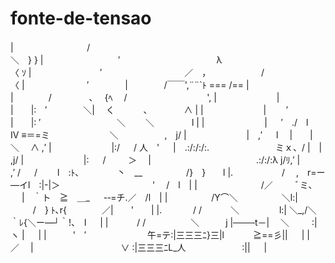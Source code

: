 # fonte-de-tensao

|　　　 　 　 　 　 /　　　　　　　　　　　　　　　　　　　　　　　　　 ＼　} }
|　　　　　　　 　 ′　　　　　　　　　　　λ　　　　　　　　 　 　 　 　 〈 ｿ
|　　　　　 　 　 ′　　　　 　 　 　 　 ／　，　　　　　　 /　　　　　　　〈
|　　　 　 　 　 ′ 　 　 　 | 　 　 　 /￣￣',¨¨`ﾄ === /==
|　　 　 　 　 　 　 　 　 　 |　　　　/　　　　 ､　 {ﾍ　 /　　　　　 　 　 　 ',
|　　　　 　 　 |　　　 　 　 |　　|:　′ 　 　 　 ＼|　 く　　　 ､ 　 　 　 ∧ |
|　　　　 　 　 |　 　′　　 |　　|: ′　　 　 　 　 　 　 ＼　　 ＼　　　　 l |
|　　　　 　 　 | 　 ′　./　l　　Ⅳ ≡＝=ミ　　　　 　 　 ＼　　　　 　,　j/
|　　　　 　 　 |　,′ 　 l　 |　　|　　　 　 　 　 　 　 　 　 　 ＼　 ∧ ,′
|　　　　 　 　 |:/ 　 / 人　' 　 |　.:/:/:/:.　　　　　　 　 ミｘ、/ |　| ,j/
|　　　　 　 　 |: 　 /　 　 ＞　 |　　　　　　　　　　　　.:/:/:λ j/ﾘ,′
|　　　　　 　 ,′ / 　 /　　 l　:ﾄ､　　　　 丶　__　　　　　/}　}　　l
|.　　　　 　 / 　,　r=ー―イl　:|-|＞　　　　　　　　　 　 '　 /　l　|
|　　　　　　　 /／　 　 ﾞミ､ 　 |　｀ト　≧　＿_ 　 -‐=チ.／　/l　|
|　　　　　/Y⌒＼　　　　　＼l:| 　 　 /　} ﾄ､r{　　　　／|　　'　　|
|.　　 　 / /　　　 ＼　　　 　 l:| ＼_,/＼ ｀ﾚ{＼ー―┘｀!、　l 　 |
|　　　 / /　 　 　 　 ＼　　　j |───‐t－|　 ＼　 　 :| ヽ | 　 |
|　　　'　′　　　　　　　午=テ:|三三三ﾆ}三|l　　　 ≧==彡|| 　 |
|　／　 |　　　　　　　　　　∨ :|三三三ﾆL_人　 　 　 　 　 :|| 　 |
